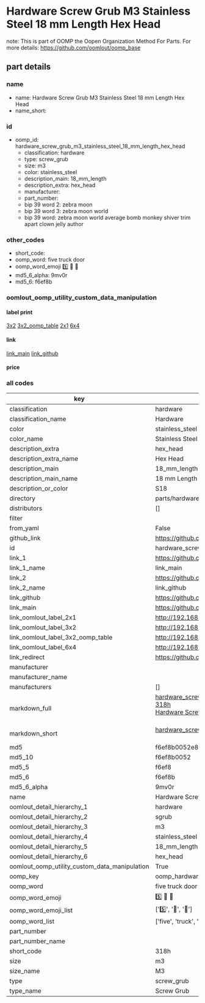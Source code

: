 # Hardware Screw Grub M3 Stainless Steel 18 mm Length Hex Head  

note: This is part of OOMP the Oopen Organization Method For Parts. For more details: https://github.com/oomlout/oomp_base

##  part details
  







### name
* name: Hardware Screw Grub M3 Stainless Steel 18 mm Length Hex Head
* name_short: 
### id
* oomp_id: hardware_screw_grub_m3_stainless_steel_18_mm_length_hex_head
  * classification: hardware
  * type: screw_grub
  * size: m3
  * color: stainless_steel
  * description_main: 18_mm_length
  * description_extra: hex_head
  * manufacturer: 
  * part_number: 
  * bip 39 word 2: zebra moon
  * bip 39 word 3: zebra moon world
  * bip 39 word: zebra moon world average bomb monkey shiver trim apart clown jelly author

### other_codes
* short_code: 
* oomp_word: five truck door
* oomp_word_emoji :five: :truck: :door:
* md5_6_alpha: 9mv0r
* md5_6: f6ef8b






### oomlout_oomp_utility_custom_data_manipulation
#### label print
[3x2](http://192.168.1.245:1112/?label=oomp%209mv0r)
[3x2_oomp_table](http://192.168.1.108:1112/?label=oomp%209mv0r)
[2x1](http://192.168.1.242:1112/?label=oomp%209mv0r)
[6x4](http://192.168.1.55:1112/?label=oomp%209mv0r)    

#### link

[link_main](https://github.com/oomlout/oomlout_oomp_version_1_messy/tree/main/parts/hardware_screw_grub_m3_stainless_steel_18_mm_length_hex_head) [link_github](https://github.com/oomlout/oomlout_oomp_version_1_messy/tree/main/parts/hardware_screw_grub_m3_stainless_steel_18_mm_length_hex_head)                             

#### price







### all codes 
| key | value |  
| --- | --- |  
| classification | hardware |  
| classification_name | Hardware |  
| color | stainless_steel |  
| color_name | Stainless Steel |  
| description_extra | hex_head |  
| description_extra_name | Hex Head |  
| description_main | 18_mm_length |  
| description_main_name | 18 mm Length |  
| description_or_color | S18 |  
| directory | parts/hardware_screw_grub_m3_stainless_steel_18_mm_length_hex_head |  
| distributors | [] |  
| filter |  |  
| from_yaml | False |  
| github_link | https://github.com/oomlout/oomlout_oomp_part_src/tree/main/parts/hardware_screw_grub_m3_stainless_steel_18_mm_length_hex_head |  
| id | hardware_screw_grub_m3_stainless_steel_18_mm_length_hex_head |  
| link_1 | https://github.com/oomlout/oomlout_oomp_version_1_messy/tree/main/parts/hardware_screw_grub_m3_stainless_steel_18_mm_length_hex_head |  
| link_1_name | link_main |  
| link_2 | https://github.com/oomlout/oomlout_oomp_version_1_messy/tree/main/parts/hardware_screw_grub_m3_stainless_steel_18_mm_length_hex_head |  
| link_2_name | link_github |  
| link_github | https://github.com/oomlout/oomlout_oomp_version_1_messy/tree/main/parts/hardware_screw_grub_m3_stainless_steel_18_mm_length_hex_head |  
| link_main | https://github.com/oomlout/oomlout_oomp_version_1_messy/tree/main/parts/hardware_screw_grub_m3_stainless_steel_18_mm_length_hex_head |  
| link_oomlout_label_2x1 | http://192.168.1.242:1112/?label=oomp%209mv0r |  
| link_oomlout_label_3x2 | http://192.168.1.245:1112/?label=oomp%209mv0r |  
| link_oomlout_label_3x2_oomp_table | http://192.168.1.108:1112/?label=oomp%209mv0r |  
| link_oomlout_label_6x4 | http://192.168.1.55:1112/?label=oomp%209mv0r |  
| link_redirect | https://github.com/oomlout/oomlout_oomp_version_1_messy/tree/main/parts/hardware_screw_grub_m3_stainless_steel_18_mm_length_hex_head |  
| manufacturer |  |  
| manufacturer_name |  |  
| manufacturers | [] |  
| markdown_full | [hardware_screw_grub_m3_stainless_steel_18_mm_length_hex_head](none)<br>[318h](none)<br>[Hardware Screw Grub M3 Stainless Steel 18 Mm Length Hex Head](none)<br><br> |  
| markdown_short | [hardware_screw_grub_m3_stainless_steel_18_mm_length_hex_head](none)<br><br> |  
| md5 | f6ef8b0052e8b8c63c8c90fdfb63e7fc |  
| md5_10 | f6ef8b0052 |  
| md5_5 | f6ef8 |  
| md5_6 | f6ef8b |  
| md5_6_alpha | 9mv0r |  
| name | Hardware Screw Grub M3 Stainless Steel 18 mm Length Hex Head |  
| oomlout_detail_hierarchy_1 | hardware |  
| oomlout_detail_hierarchy_2 | sgrub |  
| oomlout_detail_hierarchy_3 | m3 |  
| oomlout_detail_hierarchy_4 | stainless_steel |  
| oomlout_detail_hierarchy_5 | 18_mm_length |  
| oomlout_detail_hierarchy_6 | hex_head |  
| oomlout_oomp_utility_custom_data_manipulation | True |  
| oomp_key | oomp_hardware_screw_grub_m3_stainless_steel_18_mm_length_hex_head |  
| oomp_word | five truck door |  
| oomp_word_emoji | :five: :truck: :door: |  
| oomp_word_emoji_list | [':five:', ':truck:', ':door:'] |  
| oomp_word_list | ['five', 'truck', 'door'] |  
| part_number |  |  
| part_number_name |  |  
| short_code | 318h |  
| size | m3 |  
| size_name | M3 |  
| type | screw_grub |  
| type_name | Screw Grub |  
